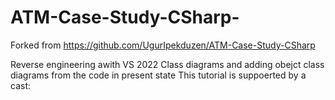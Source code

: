 # ATM-Case-Study-CSharp-
Forked from https://github.com/UgurIpekduzen/ATM-Case-Study-CSharp

Reverse engineering awith VS 2022 Class diagrams and adding obejct class diagrams from the code in present state
This tutorial is suppoerted by a cast: 
